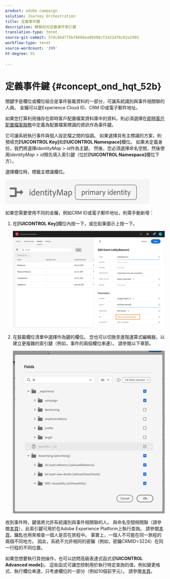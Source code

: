 ```yaml
---
product: adobe campaign
solution: Journey Orchestration
title: 定義事件鍵
description: 瞭解如何定義事件索引鍵
translation-type: tm+mt
source-git-commit: 57dc86d775bf8860aa09300cf2432d70c62a2993
workflow-type: tm+mt
source-wordcount: '399'
ht-degree: 5%

---
```



# 定義事件鍵 {#concept_ond_hqt_52b}

關鍵字是欄位或欄位組合是事件裝載資料的一部分，可讓系統識別與事件相關聯的人員。 金鑰可以是Experience Cloud ID、CRM ID或電子郵件地址。

如果您打算利用儲存在即時客戶配置檔案資料庫中的資料，則必須選擇在[即時客戶配置檔案服務](https://docs.adobe.com/content/help/zh-Hant/experience-platform/profile/home.html)中定義為配置檔案標識的資訊作為事件鍵。

它可讓系統執行事件與個人設定檔之間的協調。 如果選擇具有主標識的方案，則預填充&#x200B;**[!UICONTROL Key]**&#x200B;和&#x200B;**[!UICONTROL Namespace]**&#x200B;欄位。 如果未定義身份，我們將選擇&#x200B;_identityMap > id_&#x200B;作為主鍵。 然後，您必須選擇命名空間，然後使用&#x200B;_identityMap > id_&#x200B;預先填入索引鍵（位於&#x200B;**[!UICONTROL Namespace]**&#x200B;欄位下方）。

選擇欄位時，標籤主標識欄位。

![](../assets/primary-identity.png)

如果您需要使用不同的金鑰，例如CRM ID或電子郵件地址，則需手動新增：

1. 在&#x200B;**[!UICONTROL Key]**&#x200B;欄位內按一下，或在鉛筆圖示上按一下。

   ![](../assets/journey16.png)

1. 在裝載欄位清單中選擇作為鍵的欄位。 您也可以切換至進階運算式編輯器，以建立更複雜的索引鍵（例如，事件的兩個欄位串連）。 請參閱以下章節。

   ![](../assets/journey20.png)

收到事件時，鍵值將允許系統識別與事件相關聯的人。 與命名空間相關聯（請參閱[本頁](../event/selecting-the-namespace.md)），此索引鍵可用於在Adobe Experience Platform上執行查詢。 請參閱[本頁](../building-journeys/about-orchestration-activities.md)。鑰匙也用來檢查一個人是否在旅程中。 事實上，一個人不可能在同一旅程的兩個不同地方。 因此，系統不允許相同的密鑰（例如，密鑰CRMID=3224）在同一行程的不同位置。

如果您想要執行其他操作，也可以訪問高級表達式函式(**[!UICONTROL Advanced mode]**)。 這些函式可讓您控制用於執行特定查詢的值，例如變更格式、執行欄位串連，只考慮欄位的一部分（例如10個前字元）。 請參閱[本頁](../expression/expressionadvanced.md)。
